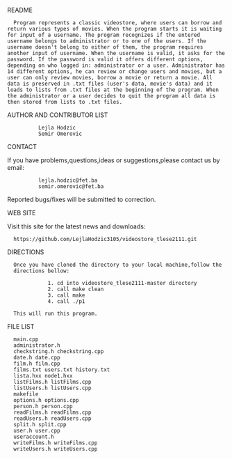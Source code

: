 README
     

      Program represents a classic videostore, where users can borrow and return various types of movies. When the program starts it is waiting       for input of a username. The program recognizes if the entered username belongs to administrator or to one of the users. If the username doesn't belong to either of them, the program requires another input of username. When the username is valid, it asks for the password. If the password is valid it offers different options, depending on who logged in: administrator or a user. Administrator has 14 different options, he can review or change users and movies, but a user can only review movies, borrow a movie or return a movie. All data is preserved in .txt files (user's data, movie's data) and it loads to lists from .txt files at the beginning of the program. When the administrator or a user decides to quit the program all data is then stored from lists to .txt files.




AUTHOR AND CONTRIBUTOR LIST
 
              Lejla Hodzic
              Semir Omerovic


CONTACT 
  
   If you have problems,questions,ideas or suggestions,please contact us by
   email:
       
              lejla.hodzic@fet.ba 
              semir.omerovic@fet.ba  
   
   Reported bugs/fixes will be submitted to correction.



WEB SITE

   Visit this site for the latest news and downloads:

      https://github.com/LejlaHodzic3105/videostore_tlese2111.git


DIRECTIONS
  
      Once you have cloned the directory to your local machine,follow the
      directions bellow:

                 1. cd into videostore_tlese2111-master directory
                 2. call make clean
                 3. call make
                 4. call ./p1
      
      This will run this program.

FILE LIST
      
      main.cpp
      administrator.h
      checkstring.h checkstring.cpp
      date.h date.cpp
      film.h film.cpp
      films.txt users.txt history.txt
      lista.hxx node1.hxx
      listFilms.h listFilms.cpp
      listUsers.h listUsers.cpp
      makefile
      options.h options.cpp
      person.h person.cpp
      readFilms.h readFilms.cpp
      readUsers.h readUsers.cpp
      split.h split.cpp
      user.h user.cpp
      useraccount.h 
      writeFilms.h writeFilms.cpp
      writeUsers.h writeUsers.cpp

      
      
